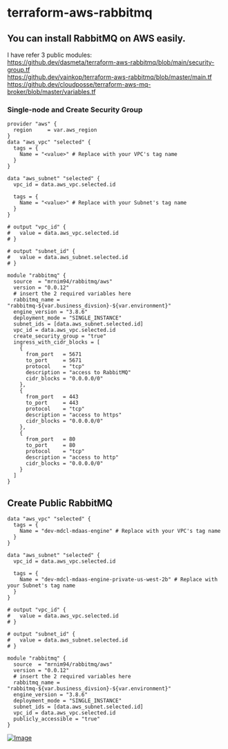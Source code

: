 # terraform-aws-rabbitmq

## You can install RabbitMQ on AWS easily.
I have refer 3 public modules:  
https://github.dev/dasmeta/terraform-aws-rabbitmq/blob/main/security-group.tf  
https://github.dev/vainkop/terraform-aws-rabbitmq/blob/master/main.tf  
https://github.dev/cloudposse/terraform-aws-mq-broker/blob/master/variables.tf  

### Single-node and Create Security Group
```hcl
provider "aws" {
  region     = var.aws_region
}
data "aws_vpc" "selected" {
  tags = {
    Name = "<value>" # Replace with your VPC's tag name
  }
}

data "aws_subnet" "selected" {
  vpc_id = data.aws_vpc.selected.id

  tags = {
    Name = "<value>" # Replace with your Subnet's tag name
  }
}

# output "vpc_id" {
#   value = data.aws_vpc.selected.id
# }

# output "subnet_id" {
#   value = data.aws_subnet.selected.id
# }

module "rabbitmq" {
  source  = "mrnim94/rabbitmq/aws"
  version = "0.0.12"
  # insert the 2 required variables here
  rabbitmq_name = "rabbitmq-${var.business_divsion}-${var.environment}"
  engine_version = "3.8.6"
  deployment_mode = "SINGLE_INSTANCE"
  subnet_ids = [data.aws_subnet.selected.id]
  vpc_id = data.aws_vpc.selected.id
  create_security_group = "true"
  ingress_with_cidr_blocks = [
    {
      from_port   = 5671
      to_port     = 5671
      protocol    = "tcp"
      description = "access to RabbitMQ"
      cidr_blocks = "0.0.0.0/0"
    },
    {
      from_port   = 443
      to_port     = 443
      protocol    = "tcp"
      description = "access to https"
      cidr_blocks = "0.0.0.0/0"
    },
    {
      from_port   = 80
      to_port     = 80
      protocol    = "tcp"
      description = "access to http"
      cidr_blocks = "0.0.0.0/0"
    }
  ]
}
```

## Create Public RabbitMQ  


```hcl
data "aws_vpc" "selected" {
  tags = {
    Name = "dev-mdcl-mdaas-engine" # Replace with your VPC's tag name
  }
}

data "aws_subnet" "selected" {
  vpc_id = data.aws_vpc.selected.id

  tags = {
    Name = "dev-mdcl-mdaas-engine-private-us-west-2b" # Replace with your Subnet's tag name
  }
}

# output "vpc_id" {
#   value = data.aws_vpc.selected.id
# }

# output "subnet_id" {
#   value = data.aws_subnet.selected.id
# }

module "rabbitmq" {
  source  = "mrnim94/rabbitmq/aws"
  version = "0.0.12"
  # insert the 2 required variables here
  rabbitmq_name = "rabbitmq-${var.business_divsion}-${var.environment}"
  engine_version = "3.8.6"
  deployment_mode = "SINGLE_INSTANCE"
  subnet_ids = [data.aws_subnet.selected.id]
  vpc_id = data.aws_vpc.selected.id
  publicly_accessible = "true"
}
```

[![Image](https://nimtechnology.com/wp-content/uploads/2023/04/image-96.png "[RabbitMQ/AWS] Install RabbitMQ on AWS based on Amazon MQ. ")](https://nimtechnology.com/2023/04/22/rabbitmq-aws-install-rabbitmq-on-aws-based-on-amazon-mq/)